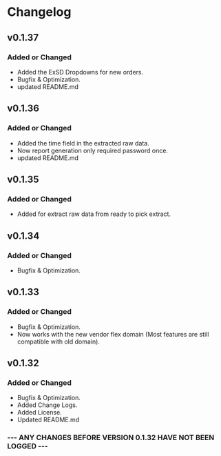 # Changelog

## v0.1.37

### Added or Changed
- Added the ExSD Dropdowns for new orders.
- Bugfix & Optimization.
- updated README.md

## v0.1.36

### Added or Changed
- Added the time field in the extracted raw data.
- Now report generation only required password once.
- updated README.md

## v0.1.35

### Added or Changed
- Added for extract raw data from ready to pick extract.

## v0.1.34

### Added or Changed
- Bugfix & Optimization.

## v0.1.33

### Added or Changed
- Bugfix & Optimization.
- Now works with the new vendor flex domain (Most features are still compatible with old domain).

## v0.1.32

### Added or Changed
- Bugfix & Optimization.
- Added Change Logs.
- Added License.
- Updated README.md


### --- ANY CHANGES BEFORE VERSION 0.1.32 HAVE NOT BEEN LOGGED ---
